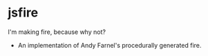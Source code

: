 # jsfire
I'm making fire, because why not?

- An implementation of Andy Farnel's procedurally generated fire.
